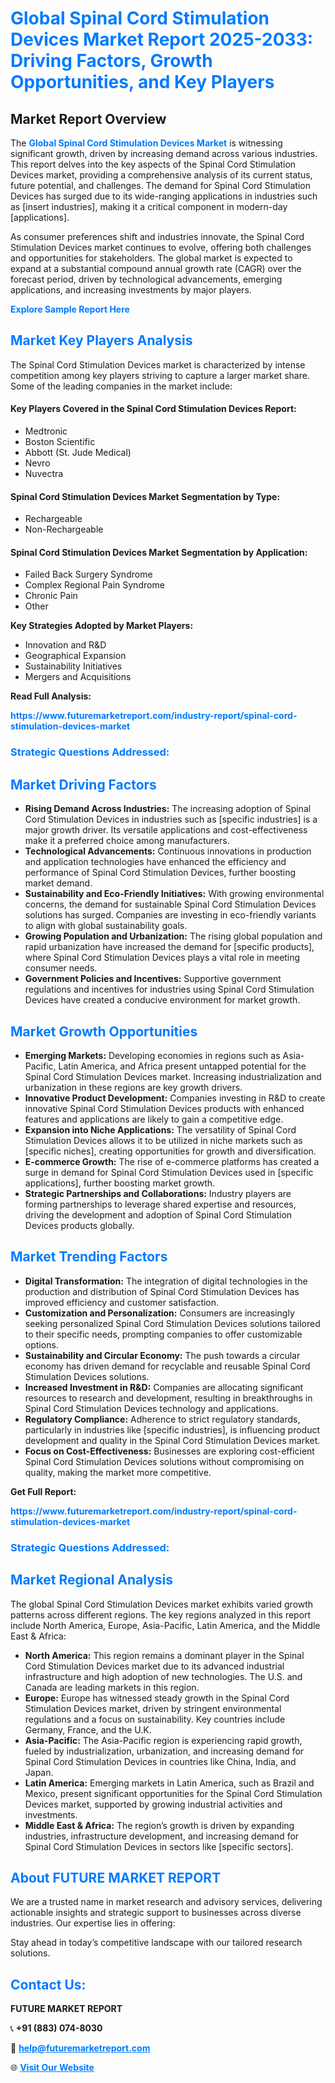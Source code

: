 <h1 style="color: #007BFF;">Global Spinal Cord Stimulation Devices Market Report 2025-2033: Driving Factors, Growth Opportunities, and Key Players</h1>

<section id="overview">
<h2>Market Report Overview</h2>
<p>The <a href="https://www.futuremarketreport.com/industry-report/spinal-cord-stimulation-devices-market" style="color: #007BFF; text-decoration: none;"><strong>Global Spinal Cord Stimulation Devices Market</strong></a> is witnessing significant growth, driven by increasing demand across various industries. This report delves into the key aspects of the Spinal Cord Stimulation Devices market, providing a comprehensive analysis of its current status, future potential, and challenges. The demand for Spinal Cord Stimulation Devices has surged due to its wide-ranging applications in industries such as [insert industries], making it a critical component in modern-day [applications].</p>
<p>As consumer preferences shift and industries innovate, the Spinal Cord Stimulation Devices market continues to evolve, offering both challenges and opportunities for stakeholders. The global market is expected to expand at a substantial compound annual growth rate (CAGR) over the forecast period, driven by technological advancements, emerging applications, and increasing investments by major players.</p>
</section>

<section id="overview">
<p><a href="https://www.futuremarketreport.com/request-sample/reportId=26569" style="color: #007BFF; text-decoration: none;"><strong>Explore Sample Report Here</strong></a></p>
</section>

<section id="key-players">
<h2 style="color: #007BFF;">Market Key Players Analysis</h2>
<p>The Spinal Cord Stimulation Devices market is characterized by intense competition among key players striving to capture a larger market share. Some of the leading companies in the market include:</p>
<h4>Key Players Covered in the Spinal Cord Stimulation Devices Report:</h4>
<ul><li>Medtronic</li><li>Boston Scientific</li><li>Abbott (St. Jude Medical)</li><li>Nevro</li><li>Nuvectra</li></ul>
<h4>Spinal Cord Stimulation Devices Market Segmentation by Type:</h4>
<ul><li>Rechargeable</li><li>Non-Rechargeable</li></ul>

<h4>Spinal Cord Stimulation Devices Market Segmentation by Application:</h4>
<ul><li>Failed Back Surgery Syndrome</li><li>Complex Regional Pain Syndrome</li><li>Chronic Pain</li><li>Other</li></ul>
<p><strong>Key Strategies Adopted by Market Players:</strong></p>
<ul>
<li>Innovation and R&D</li>
<li>Geographical Expansion</li>
<li>Sustainability Initiatives</li>
<li>Mergers and Acquisitions</li>
</ul>
</section>

<section>
<p><strong>Read Full Analysis: </strong></p><a href="https://www.futuremarketreport.com/industry-report/spinal-cord-stimulation-devices-market" style="color: #007BFF; text-decoration: none;"><strong>https://www.futuremarketreport.com/industry-report/spinal-cord-stimulation-devices-market</strong></a>
<h3 style="color: #007BFF;">Strategic Questions Addressed:</h3>
</section>

<section id="driving-factors">
<h2 style="color: #007BFF;">Market Driving Factors</h2>
<ul>
<li><strong>Rising Demand Across Industries:</strong> The increasing adoption of Spinal Cord Stimulation Devices in industries such as [specific industries] is a major growth driver. Its versatile applications and cost-effectiveness make it a preferred choice among manufacturers.</li>
<li><strong>Technological Advancements:</strong> Continuous innovations in production and application technologies have enhanced the efficiency and performance of Spinal Cord Stimulation Devices, further boosting market demand.</li>
<li><strong>Sustainability and Eco-Friendly Initiatives:</strong> With growing environmental concerns, the demand for sustainable Spinal Cord Stimulation Devices solutions has surged. Companies are investing in eco-friendly variants to align with global sustainability goals.</li>
<li><strong>Growing Population and Urbanization:</strong> The rising global population and rapid urbanization have increased the demand for [specific products], where Spinal Cord Stimulation Devices plays a vital role in meeting consumer needs.</li>
<li><strong>Government Policies and Incentives:</strong> Supportive government regulations and incentives for industries using Spinal Cord Stimulation Devices have created a conducive environment for market growth.</li>
</ul>
</section>

<section id="growth-opportunities">
<h2 style="color: #007BFF;">Market Growth Opportunities</h2>
<ul>
<li><strong>Emerging Markets:</strong> Developing economies in regions such as Asia-Pacific, Latin America, and Africa present untapped potential for the Spinal Cord Stimulation Devices market. Increasing industrialization and urbanization in these regions are key growth drivers.</li>
<li><strong>Innovative Product Development:</strong> Companies investing in R&D to create innovative Spinal Cord Stimulation Devices products with enhanced features and applications are likely to gain a competitive edge.</li>
<li><strong>Expansion into Niche Applications:</strong> The versatility of Spinal Cord Stimulation Devices allows it to be utilized in niche markets such as [specific niches], creating opportunities for growth and diversification.</li>
<li><strong>E-commerce Growth:</strong> The rise of e-commerce platforms has created a surge in demand for Spinal Cord Stimulation Devices used in [specific applications], further boosting market growth.</li>
<li><strong>Strategic Partnerships and Collaborations:</strong> Industry players are forming partnerships to leverage shared expertise and resources, driving the development and adoption of Spinal Cord Stimulation Devices products globally.</li>
</ul>
</section>

<section id="trending-factors">
<h2 style="color: #007BFF;">Market Trending Factors</h2>
<ul>
<li><strong>Digital Transformation:</strong> The integration of digital technologies in the production and distribution of Spinal Cord Stimulation Devices has improved efficiency and customer satisfaction.</li>
<li><strong>Customization and Personalization:</strong> Consumers are increasingly seeking personalized Spinal Cord Stimulation Devices solutions tailored to their specific needs, prompting companies to offer customizable options.</li>
<li><strong>Sustainability and Circular Economy:</strong> The push towards a circular economy has driven demand for recyclable and reusable Spinal Cord Stimulation Devices solutions.</li>
<li><strong>Increased Investment in R&D:</strong> Companies are allocating significant resources to research and development, resulting in breakthroughs in Spinal Cord Stimulation Devices technology and applications.</li>
<li><strong>Regulatory Compliance:</strong> Adherence to strict regulatory standards, particularly in industries like [specific industries], is influencing product development and quality in the Spinal Cord Stimulation Devices market.</li>
<li><strong>Focus on Cost-Effectiveness:</strong> Businesses are exploring cost-efficient Spinal Cord Stimulation Devices solutions without compromising on quality, making the market more competitive.</li>
</ul>
</section>

<section>
<p><strong>Get Full Report: </strong></p><a href="https://www.futuremarketreport.com/industry-report/spinal-cord-stimulation-devices-market" style="color: #007BFF; text-decoration: none;"><strong>https://www.futuremarketreport.com/industry-report/spinal-cord-stimulation-devices-market</strong></a>
<h3 style="color: #007BFF;">Strategic Questions Addressed:</h3>
</section>


<section id="regional-analysis">
<h2 style="color: #007BFF;">Market Regional Analysis</h2>
<p>The global Spinal Cord Stimulation Devices market exhibits varied growth patterns across different regions. The key regions analyzed in this report include North America, Europe, Asia-Pacific, Latin America, and the Middle East & Africa:</p>
<ul>
<li><strong>North America:</strong> This region remains a dominant player in the Spinal Cord Stimulation Devices market due to its advanced industrial infrastructure and high adoption of new technologies. The U.S. and Canada are leading markets in this region.</li>
<li><strong>Europe:</strong> Europe has witnessed steady growth in the Spinal Cord Stimulation Devices market, driven by stringent environmental regulations and a focus on sustainability. Key countries include Germany, France, and the U.K.</li>
<li><strong>Asia-Pacific:</strong> The Asia-Pacific region is experiencing rapid growth, fueled by industrialization, urbanization, and increasing demand for Spinal Cord Stimulation Devices in countries like China, India, and Japan.</li>
<li><strong>Latin America:</strong> Emerging markets in Latin America, such as Brazil and Mexico, present significant opportunities for the Spinal Cord Stimulation Devices market, supported by growing industrial activities and investments.</li>
<li><strong>Middle East & Africa:</strong> The region’s growth is driven by expanding industries, infrastructure development, and increasing demand for Spinal Cord Stimulation Devices in sectors like [specific sectors].</li>
</ul>
</section>

<footer>
<h2 style="color: #007BFF;">About FUTURE MARKET REPORT</h2>
<p>We are a trusted name in market research and advisory services, delivering actionable insights and strategic support to businesses across diverse industries. Our expertise lies in offering:</p>

<p>Stay ahead in today’s competitive landscape with our tailored research solutions.</p>

<h2 style="color: #007BFF;">Contact Us:</h2>
<p><strong>FUTURE MARKET REPORT</strong></p>
<p>📞 <strong>+91 (883) 074-8030</strong></p>
<p>📧 <strong><a href="mailto:help@futuremarketreport.com" style="color: #007BFF;">help@futuremarketreport.com</a></strong></p>
<p>🌐 <strong><a href="https://www.futuremarketreport.com/" style="color: #007BFF;">Visit Our Website</a></strong></p>
</footer>